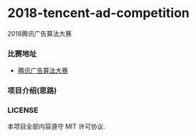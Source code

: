 # 2018-tencent-ad-competition
2018腾讯广告算法大赛

### 比赛地址

* [腾讯广告算法大赛](http://algo.qq.com/)

### 项目介绍(思路)

### LICENSE
本项目全部内容遵守 MIT 许可协议.